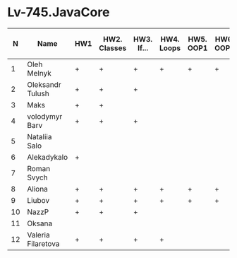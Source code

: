 # Lv-745.JavaCore

N|Name| HW1 | HW2. Classes|HW3. If...|HW4. Loops|HW5. OOP1 |HW6. OOP2 |HW7. Inner classes| HW8. Collection1 | HW9. Collection2|HW10. String|HW11. Exception |HW12. Java8.1 |HW13. Java8.2 | HW14. Threads | HW15. IO
--|--|--|--|--|--|--|--|--|--|--|--|--|--|--|--|--
1|Oleh Melnyk|+|+|+|+|+|+|||||||  
2|Oleksandr Tulush|+|+|+||||||||||  
3|Maks|+|+|||||||||||  
4|volodymyr Barv|+|+|+||||||||||  
5|Nataliia Salo|||||||||||||  
6|Alekadykalo|+||||||||||||  
7|Roman Svych|||||||||||||  
8|Aliona|+|+|+|+|+|+|||||||  
9|Liubov|+|+|+|+|+|+|||||||  
10|NazzP|+|+|+||||||||||  
11|Oksana|||||||||||||  
12|Valeria Filaretova|+|+|+|+|||||||||
